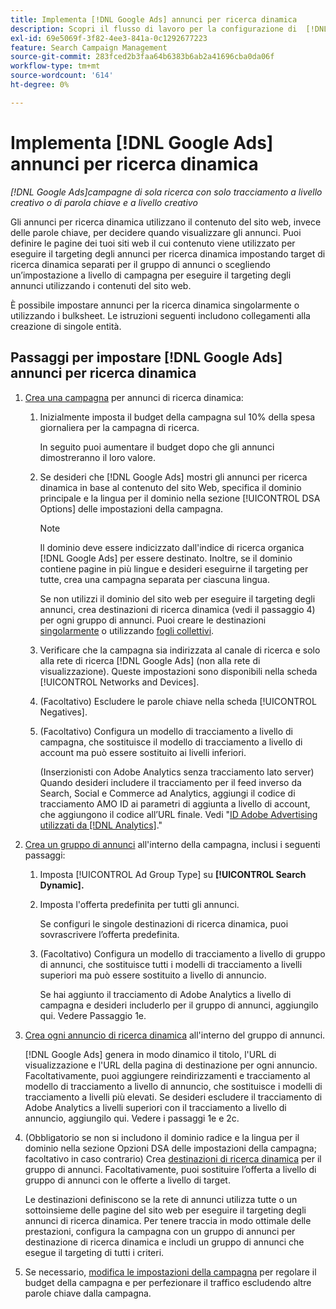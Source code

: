 ```yaml
---
title: Implementa [!DNL Google Ads] annunci per ricerca dinamica
description: Scopri il flusso di lavoro per la configurazione di  [!DNL Google Ads] annunci per ricerca dinamica.
exl-id: 69e5069f-3f82-4ee3-841a-0c1292677223
feature: Search Campaign Management
source-git-commit: 283fced2b3faa64b6383b6ab2a41696cba0da06f
workflow-type: tm+mt
source-wordcount: '614'
ht-degree: 0%

---
```


# Implementa [!DNL Google Ads] annunci per ricerca dinamica

*[!DNL Google Ads]campagne di sola ricerca con solo tracciamento a livello creativo o di parola chiave e a livello creativo*

Gli annunci per ricerca dinamica utilizzano il contenuto del sito web, invece delle parole chiave, per decidere quando visualizzare gli annunci. Puoi definire le pagine dei tuoi siti web il cui contenuto viene utilizzato per eseguire il targeting degli annunci per ricerca dinamica impostando target di ricerca dinamica separati per il gruppo di annunci o scegliendo un’impostazione a livello di campagna per eseguire il targeting degli annunci utilizzando i contenuti del sito web.

È possibile impostare annunci per la ricerca dinamica singolarmente o utilizzando i bulksheet. Le istruzioni seguenti includono collegamenti alla creazione di singole entità.

## Passaggi per impostare [!DNL Google Ads] annunci per ricerca dinamica

1. [Crea una campagna](/help/search-social-commerce/campaign-management/campaigns/campaign-manage.md) per annunci di ricerca dinamica:

   1. Inizialmente imposta il budget della campagna sul 10% della spesa giornaliera per la campagna di ricerca.

      In seguito puoi aumentare il budget dopo che gli annunci dimostreranno il loro valore.

   1. Se desideri che [!DNL Google Ads] mostri gli annunci per ricerca dinamica in base al contenuto del sito Web, specifica il dominio principale e la lingua per il dominio nella sezione [!UICONTROL DSA Options] delle impostazioni della campagna.

      >[!NOTE]
      >
      >Il dominio deve essere indicizzato dall&#39;indice di ricerca organica [!DNL Google Ads] per essere destinato. Inoltre, se il dominio contiene pagine in più lingue e desideri eseguirne il targeting per tutte, crea una campagna separata per ciascuna lingua.

      Se non utilizzi il dominio del sito web per eseguire il targeting degli annunci, crea destinazioni di ricerca dinamica (vedi il passaggio 4) per ogni gruppo di annunci. Puoi creare le destinazioni [singolarmente](/help/search-social-commerce/campaign-management/campaigns/dynamic-search-target-manage.md) o utilizzando [fogli collettivi](/help/search-social-commerce/campaign-management/bulksheets/bulksheet-about.md).

   1. Verificare che la campagna sia indirizzata al canale di ricerca e solo alla rete di ricerca [!DNL Google Ads] (non alla rete di visualizzazione). Queste impostazioni sono disponibili nella scheda [!UICONTROL Networks and Devices].

   1. (Facoltativo) Escludere le parole chiave nella scheda [!UICONTROL Negatives].

   1. (Facoltativo) Configura un modello di tracciamento a livello di campagna, che sostituisce il modello di tracciamento a livello di account ma può essere sostituito ai livelli inferiori.

      (Inserzionisti con Adobe Analytics senza tracciamento lato server) Quando desideri includere il tracciamento per il feed inverso da Search, Social e Commerce ad Analytics, aggiungi il codice di tracciamento AMO ID ai parametri di aggiunta a livello di account, che aggiungono il codice all’URL finale. Vedi &quot;[ID Adobe Advertising utilizzati da [!DNL Analytics]](/help/integrations/analytics/ids.md).&quot;

1. [Crea un gruppo di annunci](/help/search-social-commerce/campaign-management/campaigns/ad-group-manage.md) all&#39;interno della campagna, inclusi i seguenti passaggi:

   1. Imposta [!UICONTROL Ad Group Type] su **[!UICONTROL Search Dynamic].**

   1. Imposta l&#39;offerta predefinita per tutti gli annunci.

      Se configuri le singole destinazioni di ricerca dinamica, puoi sovrascrivere l’offerta predefinita.

   1. (Facoltativo) Configura un modello di tracciamento a livello di gruppo di annunci, che sostituisce tutti i modelli di tracciamento a livelli superiori ma può essere sostituito a livello di annuncio.

      Se hai aggiunto il tracciamento di Adobe Analytics a livello di campagna e desideri includerlo per il gruppo di annunci, aggiungilo qui. Vedere Passaggio 1e.

1. [Crea ogni annuncio di ricerca dinamica](/help/search-social-commerce/campaign-management/campaigns/ad-manage.md) all&#39;interno del gruppo di annunci.

   [!DNL Google Ads] genera in modo dinamico il titolo, l&#39;URL di visualizzazione e l&#39;URL della pagina di destinazione per ogni annuncio. Facoltativamente, puoi aggiungere reindirizzamenti e tracciamento al modello di tracciamento a livello di annuncio, che sostituisce i modelli di tracciamento a livelli più elevati.
Se desideri escludere il tracciamento di Adobe Analytics a livelli superiori con il tracciamento a livello di annuncio, aggiungilo qui. Vedere i passaggi 1e e 2c.

1. (Obbligatorio se non si includono il dominio radice e la lingua per il dominio nella sezione Opzioni DSA delle impostazioni della campagna; facoltativo in caso contrario) Crea [destinazioni di ricerca dinamica](/help/search-social-commerce/campaign-management/campaigns/dynamic-search-target-manage.md) per il gruppo di annunci. Facoltativamente, puoi sostituire l’offerta a livello di gruppo di annunci con le offerte a livello di target.

   Le destinazioni definiscono se la rete di annunci utilizza tutte o un sottoinsieme delle pagine del sito web per eseguire il targeting degli annunci di ricerca dinamica. Per tenere traccia in modo ottimale delle prestazioni, configura la campagna con un gruppo di annunci per destinazione di ricerca dinamica e includi un gruppo di annunci che esegue il targeting di tutti i criteri.

1. Se necessario, [modifica le impostazioni della campagna](/help/search-social-commerce/campaign-management/campaigns/campaign-manage.md) per regolare il budget della campagna e per perfezionare il traffico escludendo altre parole chiave dalla campagna.
